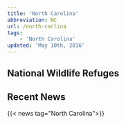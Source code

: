 ```yaml
---
title: 'North Carolina'
abbreviation: NC
url: /north-carlina
tags:
    - 'North Carolina'
updated: 'May 10th, 2016'
---
```


## National Wildlife Refuges
<section id="map" class="state-refuges-map"></section>

## Recent News
{{< news tag="North Carolina">}}
